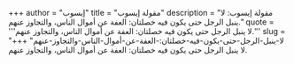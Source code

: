 +++
author = "إيسوب"
title = "مقولة إيسوب"
description = "مقولة إيسوب: لا ينبل الرجل حتى يكون فيه خصلتان: العفة عن أموال الناس، والتجاوز عنهم."
quote = '''لا ينبل الرجل حتى يكون فيه خصلتان: العفة عن أموال الناس، والتجاوز عنهم.'''
slug = "لا-ينبل-الرجل-حتى-يكون-فيه-خصلتان:-العفة-عن-أموال-الناس-والتجاوز-عنهم"
+++
لا ينبل الرجل حتى يكون فيه خصلتان: العفة عن أموال الناس، والتجاوز عنهم.
